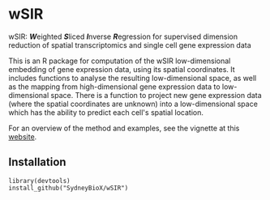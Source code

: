 # wSIR

wSIR: ***W***eighted ***S***liced ***I***nverse ***R***egression for supervised dimension reduction of spatial transcriptomics and single cell gene expression data

This is an R package for computation of the wSIR low-dimensional embedding of gene expression data, using its spatial coordinates. It includes functions to analyse the resulting low-dimensional space, as well as the mapping from high-dimensional gene expression data to low-dimensional space. There is a function to project new gene expression data (where the spatial coordinates are unknown) into a low-dimensional space which has the ability to predict each cell's spatial location. 

For an overview of the method and examples, see the vignette at this [website](https://sydneybiox.github.io/wSIR/articles/wSIR_vignette.html).

## Installation

```{r}
library(devtools)
install_github("SydneyBioX/wSIR")
```
